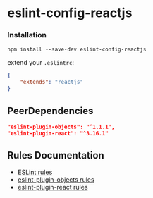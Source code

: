 # eslint-config-reactjs

### Installation

```bs
npm install --save-dev eslint-config-reactjs
```

extend your `.eslintrc`:

```json
{
    "extends": "reactjs"
}
```
## PeerDependencies
```json
"eslint-plugin-objects": "^1.1.1",
"eslint-plugin-react": "^3.16.1"
```

## Rules Documentation

* [ESLint rules](http://eslint.org/docs/rules/)
* [eslint-plugin-objects rules](https://github.com/davidwaterston/eslint-plugin-objects/blob/master/docs/index.md)
* [eslint-plugin-react rules](https://github.com/yannickcr/eslint-plugin-react)
